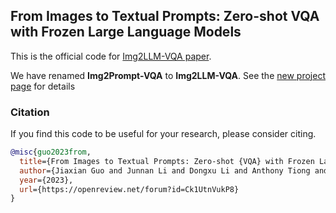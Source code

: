 ## From Images to Textual Prompts: Zero-shot VQA with Frozen Large Language Models

This is the official code for <a href="https://arxiv.org/abs/2212.10846">Img2LLM-VQA paper</a>.

We have renamed **Img2Prompt-VQA** to **Img2LLM-VQA**. See the [new project page](https://github.com/anonymous/LAVIS/tree/main/projects/img2llm-vqa) for details

### Citation
If you find this code to be useful for your research, please consider citing.
```bibtex
@misc{guo2023from,
  title={From Images to Textual Prompts: Zero-shot {VQA} with Frozen Large Language Models},
  author={Jiaxian Guo and Junnan Li and Dongxu Li and Anthony Tiong and Boyang Li and Dacheng Tao and Steven HOI},
  year={2023},
  url={https://openreview.net/forum?id=Ck1UtnVukP8}
}
```
